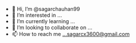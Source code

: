 - 👋 Hi, I’m @sagarchauhan99
- 👀 I’m interested in ...
- 🌱 I’m currently learning ...
- 💞️ I’m looking to collaborate on ...
- 📫 How to reach me ...sagarcx3600@gmail.com

<!---
sagarchauhan99/sagarchauhan99 is a ✨ special ✨ repository because its `README.md` (this file) appears on your GitHub profile.
You can click the Preview link to take a look at your changes.
--->
